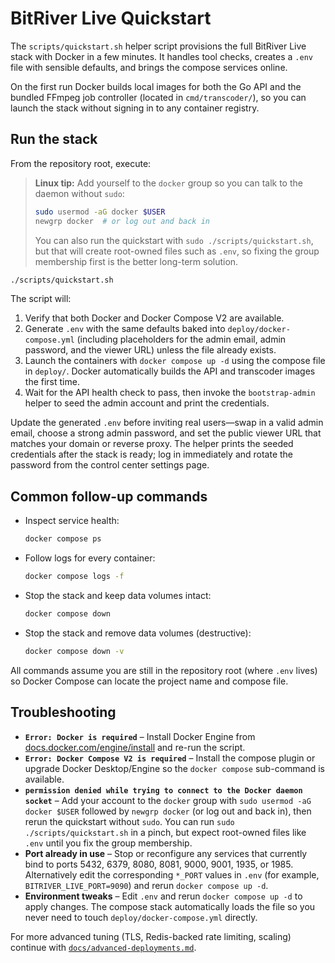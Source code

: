 # BitRiver Live Quickstart

The `scripts/quickstart.sh` helper script provisions the full BitRiver Live stack with Docker in a few minutes. It handles tool
checks, creates a `.env` file with sensible defaults, and brings the compose services online.

On the first run Docker builds local images for both the Go API and the bundled FFmpeg job controller (located in `cmd/transcoder/`), so you can launch the stack without signing in to any container registry.

## Run the stack

From the repository root, execute:

> **Linux tip:** Add yourself to the `docker` group so you can talk to the daemon without `sudo`:
> 
> ```bash
> sudo usermod -aG docker $USER
> newgrp docker  # or log out and back in
> ```
> 
> You can also run the quickstart with `sudo ./scripts/quickstart.sh`, but that will create root-owned files such as `.env`, so fixing the group membership first is the better long-term solution.

```bash
./scripts/quickstart.sh
```

The script will:

1. Verify that both Docker and Docker Compose V2 are available.
2. Generate `.env` with the same defaults baked into `deploy/docker-compose.yml` (including placeholders for the admin email,
   admin password, and the viewer URL) unless the file already exists.
3. Launch the containers with `docker compose up -d` using the compose file in `deploy/`. Docker automatically builds the API and transcoder images the first time.
4. Wait for the API health check to pass, then invoke the `bootstrap-admin` helper to seed the admin account and print the credentials.

Update the generated `.env` before inviting real users—swap in a valid admin email, choose a strong admin password, and set the
public viewer URL that matches your domain or reverse proxy. The helper prints the seeded credentials after the stack is ready;
log in immediately and rotate the password from the control center settings page.

## Common follow-up commands

- Inspect service health:
  ```bash
  docker compose ps
  ```
- Follow logs for every container:
  ```bash
  docker compose logs -f
  ```
- Stop the stack and keep data volumes intact:
  ```bash
  docker compose down
  ```
- Stop the stack and remove data volumes (destructive):
  ```bash
  docker compose down -v
  ```

All commands assume you are still in the repository root (where `.env` lives) so Docker Compose can locate the project name and
compose file.

## Troubleshooting

- **`Error: Docker is required`** – Install Docker Engine from [docs.docker.com/engine/install](https://docs.docker.com/engine/install/)
  and re-run the script.
- **`Error: Docker Compose V2 is required`** – Install the compose plugin or upgrade Docker Desktop/Engine so the `docker compose`
  sub-command is available.
- **`permission denied while trying to connect to the Docker daemon socket`** – Add your account to the `docker` group with `sudo usermod -aG docker $USER` followed by `newgrp docker` (or log out and back in), then rerun the quickstart without `sudo`. You can run `sudo ./scripts/quickstart.sh` in a pinch, but expect root-owned files like `.env` until you fix the group membership.
- **Port already in use** – Stop or reconfigure any services that currently bind to ports 5432, 6379, 8080, 8081, 9000, 9001,
  1935, or 1985. Alternatively edit the corresponding `*_PORT` values in `.env` (for example, `BITRIVER_LIVE_PORT=9090`) and
  rerun `docker compose up -d`.
- **Environment tweaks** – Edit `.env` and rerun `docker compose up -d` to apply changes. The compose stack automatically loads
  the file so you never need to touch `deploy/docker-compose.yml` directly.

For more advanced tuning (TLS, Redis-backed rate limiting, scaling) continue with [`docs/advanced-deployments.md`](advanced-deployments.md).
